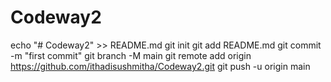 # Codeway2
echo "# Codeway2" >> README.md
git init
git add README.md
git commit -m "first commit"
git branch -M main
git remote add origin https://github.com/ithadisushmitha/Codeway2.git
git push -u origin main
